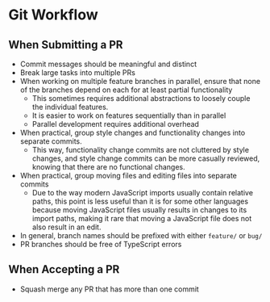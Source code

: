 # Git Workflow

## When Submitting a PR

* Commit messages should be meaningful and distinct
* Break large tasks into multiple PRs
* When working on multiple feature branches in parallel, ensure that none of the branches depend on each for at least partial functionality
  * This sometimes requires additional abstractions to loosely couple the individual features.
  * It is easier to work on features sequentially than in parallel
  * Parallel development requires additional overhead
* When practical, group style changes and functionality changes into separate commits.
  * This way, functionality change commits are not cluttered by style changes, and style change commits can be more casually reviewed, knowing that there are no functional changes.
* When practical, group moving files and editing files into separate commits
  * Due to the way modern JavaScript imports usually contain relative paths, this point is less useful than it is for some other languages because moving JavaScript files usually results in changes to its import paths, making it rare that moving a JavaScript file does not also result in an edit.
* In general, branch names should be prefixed with either `feature/` or `bug/`
* PR branches should be free of TypeScript errors

## When Accepting a PR

* Squash merge any PR that has more than one commit